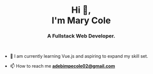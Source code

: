 <h1 align="center">Hi 👋, <br> I'm Mary Cole</h1>
<h3 align="center">A Fullstack Web Developer. </h3>

<br>

- 🌱 I am currently learning Vue.js and aspiring to expand my skill set.

- 📫 How to reach me **adebimpecole02@gmail.com**

<br>


